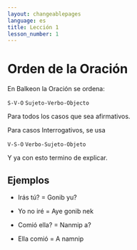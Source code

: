 ```yaml
---
layout: changeablepages
language: es
title: Lección 1
lesson_number: 1
---
```


# Orden de la Oración

En Balkeon la Oración se ordena:

`S-V-O`
`Sujeto-Verbo-Objecto`

Para todos los casos que sea afirmativos.

Para casos Interrogativos, se usa 

`V-S-O`
`Verbo-Sujeto-Objeto`

Y ya con esto termino de explicar.

## Ejemplos

- Irás tú? = Gonib yu?
- Yo no iré = Aye gonib nek

- Comió ella? = Nanmip a?
- Ella comió = A namnip
